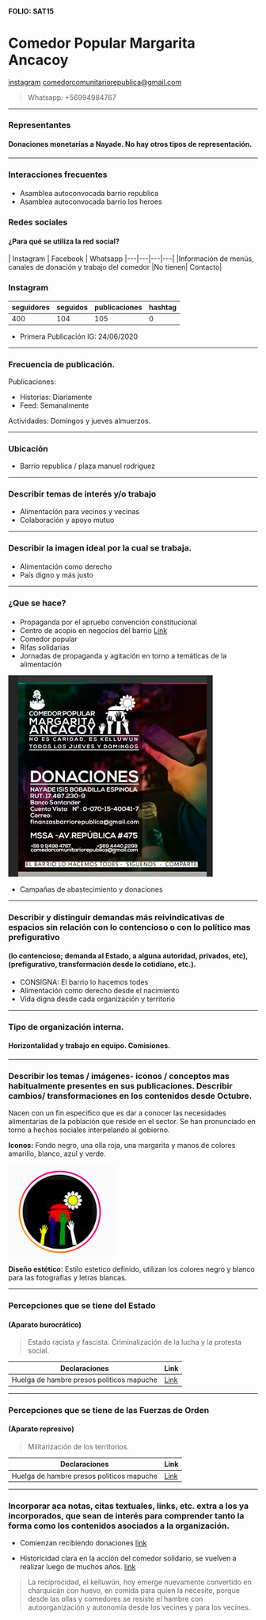 #### FOLIO: SAT15
# Comedor Popular Margarita Ancacoy

[instagram](https://www.instagram.com/comedormargaritancacoy/)
<comedorcomunitariorepublica@gmail.com>
> Whatsapp: +56994984767
---

### Representantes
#### Donaciones monetarias a Nayade. No hay otros tipos de representación.

---
### Interacciones frecuentes
#### 
* Asamblea autoconvocada barrio republica
* Asamblea autoconvocada barrio los heroes

### Redes sociales
#### ¿Para qué se utiliza la red social?
| Instagram | Facebook | Whatsapp 
|---|---|---|---|
|Información de menús, canales de donación y trabajo del comedor |No tienen| Contacto|

### **Instagram**
| seguidores | seguidos | publicaciones | hashtag 
|---|---|---|---|
|400|104|105| 0

* Primera Publicación IG: 24/06/2020

---
### Frecuencia de publicación.

Publicaciones:
* Historias: Diariamente
* Feed: Semanalmente

Actividades: Domingos y jueves almuerzos.

---
### Ubicación
* Barrio republica / plaza manuel rodriguez

---
### Describir temas de interés y/o trabajo
* Alimentación para vecinos y vecinas 
* Colaboración y apoyo mutuo

---
### Describir la imagen ideal por la cual se trabaja.
#### 
* Alimentación como derecho
* País digno y más justo

---
### ¿Que se hace?
####
* Propaganda por el apruebo convención constitucional
* Centro de acopio en negocios del barrio [Link](https://www.instagram.com/p/CB59nKXjr8H/)
* Comedor popular
* Rifas solidarias
* Jornadas de propaganda y agitación en torno a temáticas de la alimentación 

![Imagen](Imagen2SAT15.png)

* Campañas de abastecimiento y donaciones


---
### Describir y distinguir demandas más reivindicativas de espacios sin relación con lo contencioso o con lo político mas prefigurativo
#### (lo contencioso; demanda al Estado, a alguna autoridad, privados, etc), (prefigurativo, transformación desde lo cotidiano, etc.).
* CONSIGNA: El barrio lo hacemos todes
* Alimentación como derecho desde el nacimiento
* Vida digna desde cada organización y territorio

---
### Tipo de organización interna.
#### Horizontalidad y trabajo en equipo. Comisiones. 

---
### Describir los temas / imágenes- iconos / conceptos mas habitualmente presentes en sus publicaciones. Describir cambios/ transformaciones en los contenidos desde Octubre.
Nacen con un fin especifico que es dar a conocer las necesidades alimentarias de la población que reside en el sector. Se han pronunciado en torno a hechos sociales interpelando al gobierno.

**Iconos:** Fondo negro, una olla roja, una margarita y manos de colores amarillo, blanco, azul y verde.

![Imagen](Imagen1SAT15.png)


**Diseño estético:**
Estilo estetico definido, utilizan los colores negro y blanco para las fotografias y letras blancas.

---
### Percepciones que se tiene del Estado
#### (Aparato burocrático)
> Estado racista y fascista. Criminalización de la lucha y la protesta social.

| Declaraciones | Link | 
|---|---|
|Huelga de hambre presos politicos mapuche | [Link](https://www.instagram.com/p/CDcVFp2JXqX/) |

---
### Percepciones que se tiene de las Fuerzas de Orden
#### (Aparato represivo)
> Militarización de los territorios. 

| Declaraciones | Link | 
|---|---|
|Huelga de hambre presos politicos mapuche | [Link](https://www.instagram.com/p/CDcVFp2JXqX/) |


---
### Incorporar aca notas, citas textuales, links, etc. extra a los ya incorporados, que sean de interés para comprender tanto la forma como los contenidos asociados a la organización.

* Comienzan recibiendo donaciones [link](https://www.instagram.com/p/CFIg6MIpVnm/) 

* Historicidad clara en la acción del comedor solidario, se vuelven a realizar luego de muchos años. [link](https://www.instagram.com/p/CB6ijEpgHBk/)
> La reciprocidad, el kelluwün, hoy emerge nuevamente convertido en charquicán con huevo, en comida para quien la necesite, porque desde las ollas y comedores se resiste el hambre con autoorganización y autonomía desde los vecines y para los vecines.


